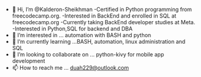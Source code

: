 - 👋 Hi, I’m @Kalderon-Sheikhman
-Certified in Python programming from freecodecamp.org.
-Interested in BackEnd and enrolled in SQL at freecodecamp.org
-Currently taking BackEnd developer studies at Meta.
-Interested in Python,SQL for backend and DBA
- 👀 I’m interested in ... automation with BASH and python
- 🌱 I’m currently learning ...BASH, automation, linux administration and SQL
- 💞️ I’m looking to collaborate on ... python-kivy for mobile app development
- 📫 How to reach me ... duah229@outlook.com

<!---
Kalderon-Sheikhman/Kalderon-Sheikhman is a ✨ special ✨ repository because its `README.md` (this file) appears on your GitHub profile.
You can click the Preview link to take a look at your changes.
--->
